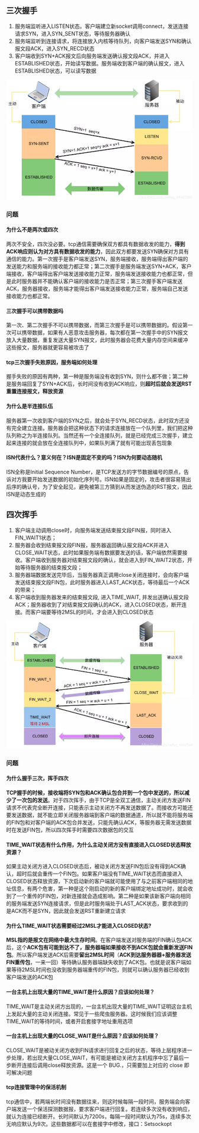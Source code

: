## 三次握手

1. 服务端监听进入LISTEN状态。客户端建立新socket调用connect，发送连接请求SYN，进入SYN_SENT状态，等待服务器确认
2. 服务端监听到连接请求，将连接放入内核等待队列，向客户端发送SYN和确认报文段ACK，进入SYN_RECD状态
3. 客户端收到SYN+ACK报文后向服务端发送确认报文段ACK，并进入ESTABLISHED状态，开始读写数据。服务端收到客户端的确认报文，进入ESTABLISHED状态，可以读写数据



![image-20230202220725082](image/image-20230202220725082.png)

### 问题

#### 为什么不是两次或四次

两次不安全，四次没必要。tcp通信需要确保双方都具有数据收发的能力，**得到ACK响应则认为对方具有数据收发的能力**，因此双方都要发送SYN确保对方具有通信的能力。第一次握手是客户端发送SYN，服务端接收，服务端得出客户端的发送能力和服务端的接收能力都正常；第二次握手是服务端发送SYN+ACK，客户端接收，客户端得出客户端发送接收能力正常，服务端发送接收能力也都正常，但是此时服务器并不能确认客户端的接收能力是否正常；第三次握手客户端发送ACK，服务器接收，服务端才能得出客户端发送接收能力正常，服务端自己发送接收能力也都正常。

#### 三次握手可以携带数据吗

第一次、第二次握手不可以携带数据，而第三次握手是可以携带数据的。假设第一次可以携带数据，如果有人恶意攻击服务器，每次都在第一次握手中的SYN报文放入大量数据，重复发送大量SYN报文，此时服务器会花费大量内存空间来缓冲这些报文，服务器就更容易被攻击了

#### tcp三次握手失败原因，服务端如何处理

握手失败的原因有两种，第一种是服务端没有收到SYN，则什么都不做；第二种是服务端回复了SYN+ACK后，长时间没有收到ACK响应，则**超时后就会发送RST重置连接报文，释放资源**

#### 为什么是半连接队伍

服务器第一次收到客户端的SYN之后，就会处于SYN_RECD状态，此时双方还没有完全建立连接。服务器会把这种状态下的请求连接放在一个队列里，我们把这种队列称之为半连接队列。当然还有一个全连接队列，就是已经完成三次握手，建立起来连接的就会放在全连接队列中，如果队列满了就有可能出现丢包现象

#### ISN代表什么？意义何在？ISN是固定不变的吗？ISN为何要动态随机

ISN全称是Initial Sequence Number，是TCP发送方的字节数据编号的原点，告诉对方我要开始发送数据的初始化序列号。ISN如果是固定的，攻击者很容易猜出后序的确认号，为了安全起见，避免被第三方猜到从而发送伪造的RST报文，因此ISN是动态生成的

## 四次挥手

1. 客户端主动调用close时，向服务端发送结束报文段FIN报，同时进入FIN_WAIT1状态；
2. 服务器会收到结束报文段FIN报，服务器返回确认报文段ACK并进入CLOSE_WAIT状态，此时如果服务端有数据要发送的话，客户端依然需要接收。客户端收到服务器对结束报文段的确认，就会进入到FIN_WAIT2状态，开始等待服务器的结束报文段；
3. 服务器端数据发送完毕后，当服务器真正调用close关闭连接时，会向客户端发送结束报文段FIN包，此时服务器进入LAST_ACK状态，等待最后一个ACK的带来；
4. 客户端收到服务器发来的结束报文段, 进入TIME_WAIT, 并发出送确认报文段ACK；服务器收到了对结束报文段确认的ACK，进入CLOSED状态，断开连接。而客户端要等待2MSL的时间，才会进入到CLOSED状态

![image-20230202222515157](image/image-20230202222515157.png)

### 问题

#### 为什么握手三次，挥手四次

**TCP握手的时候，接收端将SYN包和ACK确认包合并到一个包中发送的，所以减少了一次包的发送**。对于四次挥手，由于TCP是全双工通信，主动关闭方发送FIN请求不代表完全断开连接，只能表示主动关闭方不再发送数据了。而接收方可能还要发送数据，就不能立即关闭服务器端到客户端的数据通道，所以就不能将服务端的FIN包和对客户端的ACK包合并发送，只能先确认ACK，等服务器无需发送数据时在发送FIN包，所以四次挥手时需要四次数据包的交互

#### TIME_WAIT状态有什么作用，为什么主动关闭方没有直接进入CLOSED状态释放资源？

如果主动关闭方进入CLOSED状态后，被动关闭方发送FIN包后没有得到ACK确认，超时后就会重传一个FIN包。如果客户端没有TIME_WAIT状态而直接进入CLOSED状态释放资源，下次启动新的客户端就可能使用了与之前客户端相同的地址信息，有两个危害，第一种是这个刚启动的新的客户端绑定地址成功时，就会收到了一个重传的FIN包，对新连接就会造成影响。第二种是如果该新客户端向相同的服务端发送SYN连接请求，但是此时服务端处于LAST_ACK状态，要求收到的是ACK而不是SYN，因此就会发送RST重新建立请求

#### 为什么TIME_WAIT状态需要经过2MSL才能进入CLOSED状态?

**MSL指的是报文在网络中最大生存时间**。在客户端发送对服务端的FIN确认包ACK后，这个**ACK包有可能到达不了，服务器端如果接收不到ACK包就会重新发送FIN包**。所以客户端发送ACK后需要**留出2MSL时间**（**ACK到达服务器器+服务器发送FIN重传包**，一来一回）等待确认服务器端缺失收到了ACK包。也就是说客户端如果等待2MSL时间也没收到服务器端重传的FIN包，则就可以确认服务器已经收到客户端发送的ACK包

#### 一台主机上出现大量的TIME_WAIT是什么原因？应该如何处理？

TIME_WAIT是主动关闭方出现的，一台主机出现大量的TIME_WAIT证明这台主机上发起大量的主动关闭连接。常见于一些爬虫服务器。这时候我们应该调整TIME_WAIT的等待时间，或者开启套接字地址重用选项

#### 一台主机上出现大量的CLOSE_WAIT是什么原因？应该如何处理？

CLOSE_WAIT是被动关闭方收到FIN请求进行回复之后的状态，等待上层程序进一步处理，若出现大量CLOSE_WAIT，有可能是被动关闭方主机程序中忘了最后一步断开连接后调用close释放资源。这是一个 BUG.，只需要加上对应的 close 即可解决问题

#### tcp连接管理中的保活机制

tcp通信中，若两端长时间没有数据往来，则这时候每隔一段时间，服务端会向客户端发送一个保活探测数据报，要求客户端进行回复。若连续多次没有收到响应，就认为连接已经断开。长时间默认为7200s，每隔一段时间默认为75s，连续多次无响应默认为9次。这些数据都可以在套接字中修改，接口：Setsockopt
